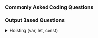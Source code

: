 ### Commonly Asked Coding Questions
### Output Based Questions

<details>
  <summary> Hoisting (var, let, const) </summary>
  
  #### Hoisting
  **Question 1** (Important):
  ```js
let arr = [1,2];
for(var i = 0; i<arr.length;i++){
setTimeout(()=>{
console.log(i);
},[1000])
}
```
**Output**:
```js
2
2
```
**Explanation**:
Since `var` is global-scoped, the value of `i` is shared across all iterations of the loop. By the time the `setTimeout` callbacks execute (after 1000ms), the loop will have completed, and `i` will have the value `2` (the length of the array).
`i = 0` for the 1st time
`i = 1` for the 2nd time 
Then `i = 2` checks the for loop length is `2 < 2` which is false but as i is `var` after settimeout `i` will be printed `2`

**Question 2** Temporal Dead Zone
```js
console.log(a);
var a = 10;

console.log(b);
let b = 20;

```
**Output**:
```js
undefined
ReferenceError: Cannot access 'b' before initialization
```
**Explanation**:
`var` declarations are hoisted (moved to the top of their scope) and initialized with undefined. So, `console.log(a)` works but prints undefined.
let declarations are also hoisted but are in the temporal dead zone until their initialization. Accessing b before the let b = 20 line throws a ReferenceError

**Question 3**: `var` in a loop
```js
for (var i = 0; i < 3; i++) {
  setTimeout(() => console.log(i), 1000);
}
```
**Output**:
```js
3
3
3
```
**Explanation**:
Similar to Question 1

**Question 4**: `let` in a loop
```js
for (let i = 0; i < 3; i++) {
  setTimeout(() => console.log(i), 1000);
}

```
**Output**:
```js
0
1
2
```
**Explanation**:
`let` is block-scoped, so each iteration of the loop creates a new instance of `i` that is preserved for the `setTimeout` callback.

**Question 5** : `const` in a loop
```js
for (const i = 0; i < 3; i++) {
  console.log(i);
}
```
**Output**:
```js
TypeError: Assignment to constant variable.
```
**Explanation**:
`const` variables cannot be reassigned. The loop tries to increment `i`, causing a `TypeError`.

**Question 6** : Re-declaration
```js
var a = 10;
var a = 20;

let b = 30;
let b = 40;

const c = 50;
const c = 60;

```
**Output**:
```js
No Error for var
SyntaxError: Identifier 'b' has already been declared
SyntaxError: Identifier 'c' has already been declared

```
**Explanation**:
`let` and `const` do not allow re-declaration in the same scope and throw a SyntaxError.

**Question 7** : Block Scope
```js
{
  let a = 10;
  var b = 20;
}
console.log(a);
console.log(b);

```
**Output**:
```js
ReferenceError: a is not defined
20
```
**Explanation**:
`let` is blocked scope so a is not reachable. whereas `var` is global scope so prints `20`

**Question 8** : Shadowing
```js
let x = 10;
{
  var x = 20;
}

```
**Output**:
```js
SyntaxError: Identifier 'x' has already been declared
```
**Explanation**:
A `SyntaxError` is thrown because `x` is already declared with let.
`var` and `let` declarations cannot co-exist in the same scope.

**Question 9** : Scoping with Functions
```js
function test() {
  if (true) {
    var a = 10;
    let b = 20;
  }
  console.log(a);
  console.log(b);
}
test();

```
**Output**:
```js
10
ReferenceError: b is not defined
```
**Explanation**:
let is block-scoped, so b is not accessible outside the if block.

**Question 10** : Global `var` vs Global `let`
```js
var a = 10;
let b = 20;

window.a = 30; // works in browsers
window.b = 40;

console.log(a, b);
console.log(window.a, window.b);

```
**Output**:
```js
10 20
30 undefined
```
**Explanation**:
`let` does not create a property on the `window` object.

**Question 11** : `var` Hoisting in Functions (Important)
```js
function test() {
  console.log(a);
  var a = 10;
  function a() {}
}
test();

```
**Output**:
```js
[Function: a]
```
**Explanation**:
Function declarations take precedence over var declarations during hoisting, so a is initially a function

**Question 12** : Default Values and Hoisting (Important)
```js
console.log(foo());
function foo() {
  return "Hello";
}
var foo = function () {
  return "Hi";
};

```
**Output**:
```js
"Hello"
```
**Explanation**:
- Function declarations are hoisted with the function definition.
- The `foo` function declaration is hoisted, and the `var foo` assignment comes later, so the original `foo` function executes.

**Question 13** : Multiple Declarations and Hoisting
```js
var a = 1;

function test() {
  console.log(a);
  var a = 2;
  console.log(a);
}
test();
console.log(a);

```
**Output**:
```js
undefined
2
1

```
**Explanation**:
Inside test, the `var` a declaration is hoisted, shadowing the global `a`. It is initialized to `undefined` initially, so `console.log(a)` inside the function prints `undefined` at first and `2` after assignment.

**Question 14**
```js
function tricky() {
  console.log(a);
  var a = 10;
  let b = 20;
  console.log(b);
}
tricky();

```
**Output**:
```js
undefined
ReferenceError: Cannot access 'b' before initialization
```
**Explanation**:
The `let b` is in the **temporal dead zone** until it is initialized, so accessing it before initialization throws a `ReferenceError`.

**Question 15**: Nested Function Hoisting
```js
function outer() {
  console.log(typeof inner);
  function inner() {}
  console.log(typeof inner);
}
outer();

```
**Output**:
```js
function
function
```
**Explanation**:
The `function inner` is hoisted inside `outer`. Before its definition, typeof inner is "function", not "undefined", because function declarations are hoisted with their definitions.

</details>
